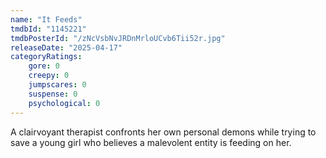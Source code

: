```yaml
---
name: "It Feeds"
tmdbId: "1145221"
tmdbPosterId: "/zNcVsbNvJRDnMrloUCvb6Tii52r.jpg"
releaseDate: "2025-04-17"
categoryRatings:
    gore: 0
    creepy: 0
    jumpscares: 0
    suspense: 0
    psychological: 0
---
```

A clairvoyant therapist confronts her own personal demons while trying to save a young girl who believes a malevolent entity is feeding on her.
